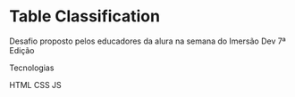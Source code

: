# Table Classification

Desafio proposto pelos educadores da alura na semana do Imersão Dev 7ª Edição

Tecnologias

HTML
CSS
JS
